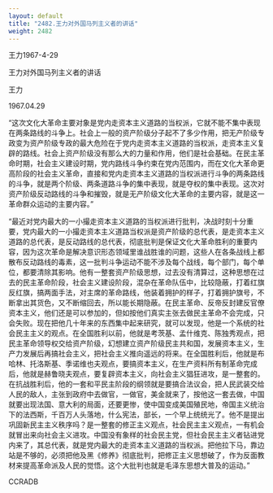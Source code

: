 ```yaml
---
layout: default
title: "2482.王力对外国马列主义者的讲话"
weight: 2482
---
```


王力1967-4-29

王力对外国马列主义者的讲话

王力

1967.04.29

“这次文化大革命主要对象是党内走资本主义道路的当权派，它就不能不集中表现在两条路线的斗争上。社会上一般的资产阶级分子起不了多少作用，把无产阶级专政变为资产阶级专政的最大危险在于党内走资本主义道路的当权派，走资本主义复辟的路线。社会上资产阶级没有那么大的力量和作用，他们是社会基础。在民主革命时期，社会主义建设时期，党内路线斗争约束在党内范围内，而在文化大革命更高阶段的社会主义革命，直接和党内走资本主义道路的当权派进行斗争的两条路线的斗争，就是两个阶级、两条道路斗争的集中表现，就是夺权的集中表现。这次对资产阶级反动路线的斗争和摧毁，就是无产阶级文化大革命的主要内容，就是这一革命群众运动的主要内容。”

“最近对党内最大的一小撮走资本主义道路的当权派进行批判，决战时刻十分重要，党内最大的一小撮走资本主义道路当权派是资产阶级的总代表，是走资本主义道路的总代表，是反动路线的总代表，彻底批判是保证文化大革命胜利的重要内容，因为这次革命是解决意识形态领域里谁战胜谁的问题，这些人在各条战线上都散布反动路线的毒素，这一批判斗争运动不能不涉及每个战线，每个部门，每个单位，都要清除其影响。他有一整套资产阶级思想，过去没有清算过，这种思想在过去的民主革命阶段，社会主义建设阶段，混杂在革命队伍中，比较隐蔽，打着红旗反红旗，搞两面手法，对主席的革命路线，他装着拥护的样子，打着拥护旗号，不断拿出其货色，又不断缩回去，所以能长期隐蔽。在民主革命、反帝反封建反官僚资本主义，他们还是可以参加的，但如按他们真实主张去做民主革命不会完成，只会失败。现在把他几十年来的东西集中起来研究，就可以发现，他是一个系统的社会民主主义的观点。在全国胜利以前，他就是考茨基、孟什维克、陈独秀观点，把民主革命领导权交给资产阶级，幻想建立资产阶级民主共和国，发展资本主义，生产力发展后再搞社会主义，把社会主义推向遥远的将来。在全国胜利后，他就是布哈林、托洛斯基、季诺维也夫观点，要搞资本主义，在生产资料所有制革命完成后，他就是赫鲁晓夫观点，要复辟资本主义，向社会主义猖狂进攻，是一整套的。在抗战胜利后，他的一套和平民主阶段的纲领就是要搞合法议会，把人民武装交给人民的敌人，主张到政府中去做官，一做官，美金就来了，按他这一套去做，中国就要出现法国、意大利的局面，还要更惨，使中国变成美国殖民地，帝国主义统治下的法西斯，千百万人头落地，什么宪法，部长，一个早上统统光了。他不是提出巩固新民主主义秩序吗？是一整套的修正主义观点，社会民主主义观点，一有机会就冒出来向社会主义进攻。中国没有象样的社会民主党，但社会民主主义者钻进党内来了，其总代表，就是党内最大的走资本主义道路的当权派。把他拉下马，靠边站是不够的，必须把他及黑《修养》彻底批判，把修正主义思想破了，作为反面教材来提高革命派及人民的觉悟。这个大批判也就是毛泽东思想大普及的运动。”

CCRADB

